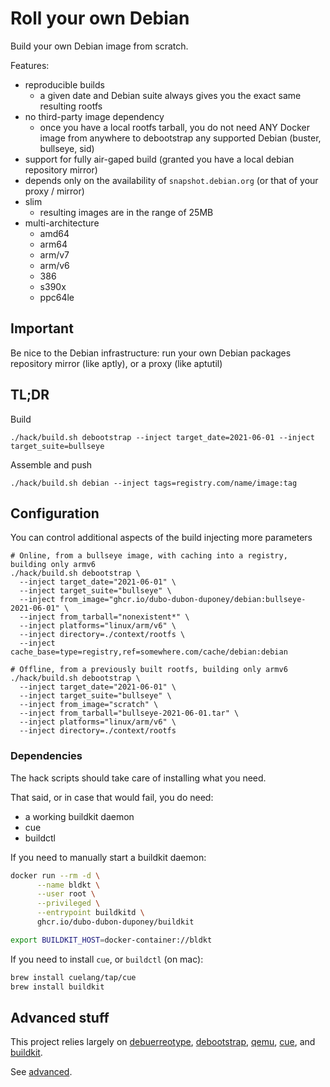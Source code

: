 # Roll your own Debian

Build your own Debian image from scratch.

Features:
 * reproducible builds
     * a given date and Debian suite always gives you the exact same resulting rootfs
 * no third-party image dependency
     * once you have a local rootfs tarball, you do not need ANY Docker image from anywhere to debootstrap any supported Debian (buster, bullseye, sid)
 * support for fully air-gaped build (granted you have a local debian repository mirror)
 * depends only on the availability of `snapshot.debian.org` (or that of your proxy / mirror)
 * slim
     * resulting images are in the range of 25MB
 * multi-architecture
     * amd64
     * arm64
     * arm/v7
     * arm/v6
     * 386
     * s390x
     * ppc64le

## Important

Be nice to the Debian infrastructure: run your own Debian packages repository mirror (like aptly), or a proxy (like aptutil)

## TL;DR

Build

```
./hack/build.sh debootstrap --inject target_date=2021-06-01 --inject target_suite=bullseye
```

Assemble and push

```
./hack/build.sh debian --inject tags=registry.com/name/image:tag
```

## Configuration

You can control additional aspects of the build injecting more parameters

```
# Online, from a bullseye image, with caching into a registry, building only armv6
./hack/build.sh debootstrap \
  --inject target_date="2021-06-01" \
  --inject target_suite="bullseye" \
  --inject from_image="ghcr.io/dubo-dubon-duponey/debian:bullseye-2021-06-01" \
  --inject from_tarball="nonexistent*" \
  --inject platforms="linux/arm/v6" \
  --inject directory=./context/rootfs \
  --inject cache_base=type=registry,ref=somewhere.com/cache/debian:debian

# Offline, from a previously built rootfs, building only armv6
./hack/build.sh debootstrap \
  --inject target_date="2021-06-01" \
  --inject target_suite="bullseye" \
  --inject from_image="scratch" \
  --inject from_tarball="bullseye-2021-06-01.tar" \
  --inject platforms="linux/arm/v6" \
  --inject directory=./context/rootfs

```

### Dependencies

The hack scripts should take care of installing what you need.

That said, or in case that would fail, you do need:

 * a working buildkit daemon
 * cue
 * buildctl

If you need to manually start a buildkit daemon:

```bash
docker run --rm -d \
      --name bldkt \
      --user root \
      --privileged \
      --entrypoint buildkitd \
      ghcr.io/dubo-dubon-duponey/buildkit

export BUILDKIT_HOST=docker-container://bldkt
```

If you need to install `cue`, or `buildctl` (on mac):

```bash
brew install cuelang/tap/cue
brew install buildkit
```

## Advanced stuff

This project relies largely on [debuerreotype](https://github.com/debuerreotype/debuerreotype),
[debootstrap](https://wiki.debian.org/Debootstrap), [qemu](https://www.qemu.org/),
[cue](https://cuelang.org/), and [buildkit](https://github.com/moby/buildkit).

See [advanced](ADVANCED.md).
